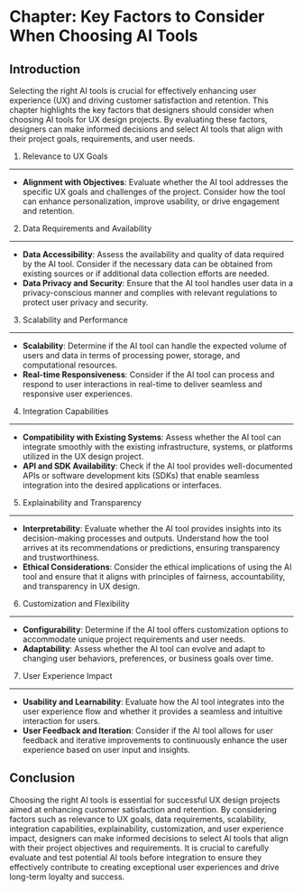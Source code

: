 Chapter: Key Factors to Consider When Choosing AI Tools
=======================================================

Introduction
------------

Selecting the right AI tools is crucial for effectively enhancing user experience (UX) and driving customer satisfaction and retention. This chapter highlights the key factors that designers should consider when choosing AI tools for UX design projects. By evaluating these factors, designers can make informed decisions and select AI tools that align with their project goals, requirements, and user needs.

1. Relevance to UX Goals
------------------------

* **Alignment with Objectives**: Evaluate whether the AI tool addresses the specific UX goals and challenges of the project. Consider how the tool can enhance personalization, improve usability, or drive engagement and retention.

2. Data Requirements and Availability
-------------------------------------

* **Data Accessibility**: Assess the availability and quality of data required by the AI tool. Consider if the necessary data can be obtained from existing sources or if additional data collection efforts are needed.
* **Data Privacy and Security**: Ensure that the AI tool handles user data in a privacy-conscious manner and complies with relevant regulations to protect user privacy and security.

3. Scalability and Performance
------------------------------

* **Scalability**: Determine if the AI tool can handle the expected volume of users and data in terms of processing power, storage, and computational resources.
* **Real-time Responsiveness**: Consider if the AI tool can process and respond to user interactions in real-time to deliver seamless and responsive user experiences.

4. Integration Capabilities
---------------------------

* **Compatibility with Existing Systems**: Assess whether the AI tool can integrate smoothly with the existing infrastructure, systems, or platforms utilized in the UX design project.
* **API and SDK Availability**: Check if the AI tool provides well-documented APIs or software development kits (SDKs) that enable seamless integration into the desired applications or interfaces.

5. Explainability and Transparency
----------------------------------

* **Interpretability**: Evaluate whether the AI tool provides insights into its decision-making processes and outputs. Understand how the tool arrives at its recommendations or predictions, ensuring transparency and trustworthiness.
* **Ethical Considerations**: Consider the ethical implications of using the AI tool and ensure that it aligns with principles of fairness, accountability, and transparency in UX design.

6. Customization and Flexibility
--------------------------------

* **Configurability**: Determine if the AI tool offers customization options to accommodate unique project requirements and user needs.
* **Adaptability**: Assess whether the AI tool can evolve and adapt to changing user behaviors, preferences, or business goals over time.

7. User Experience Impact
-------------------------

* **Usability and Learnability**: Evaluate how the AI tool integrates into the user experience flow and whether it provides a seamless and intuitive interaction for users.
* **User Feedback and Iteration**: Consider if the AI tool allows for user feedback and iterative improvements to continuously enhance the user experience based on user input and insights.

Conclusion
----------

Choosing the right AI tools is essential for successful UX design projects aimed at enhancing customer satisfaction and retention. By considering factors such as relevance to UX goals, data requirements, scalability, integration capabilities, explainability, customization, and user experience impact, designers can make informed decisions to select AI tools that align with their project objectives and requirements. It is crucial to carefully evaluate and test potential AI tools before integration to ensure they effectively contribute to creating exceptional user experiences and drive long-term loyalty and success.
